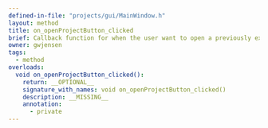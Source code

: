 ```yaml
---
defined-in-file: "projects/gui/MainWindow.h"
layout: method
title: on_openProjectButton_clicked
brief: Callback function for when the user want to open a previously existing project.
owner: gwjensen
tags:
  - method
overloads:
  void on_openProjectButton_clicked():
    return: __OPTIONAL__
    signature_with_names: void on_openProjectButton_clicked()
    description: __MISSING__
    annotation:
      - private
---
```

